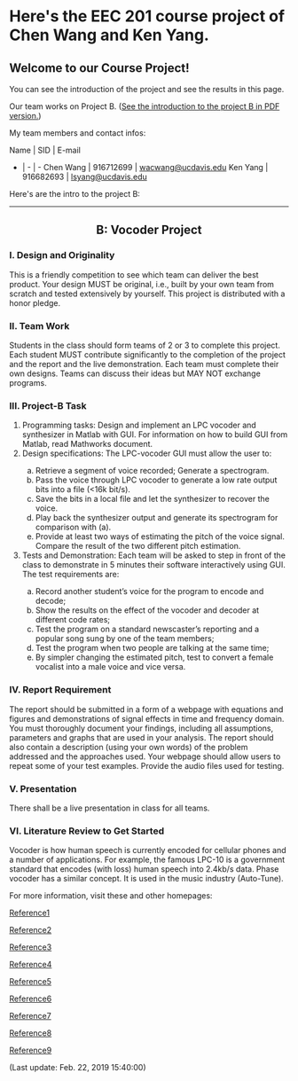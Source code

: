 # Here's the EEC 201 course project of Chen Wang and Ken Yang.

## Welcome to our Course Project!

You can see the introduction of the project and see the results in this page.

Our team works on Project B. ([See the introduction to the project B in PDF version.](Project2019B.pdf))

My team members and contact infos:

Name | SID | E-mail
- | - | -
Chen Wang | 916712699 | wacwang@ucdavis.edu
Ken Yang | 916682693 | lsyang@ucdavis.edu

Here's are the intro to the project B:

***

## <center>B: Vocoder Project</center>

### I. Design and Originality

This is a friendly competition to see which team can deliver the best product. Your design MUST be original, i.e., built by your own team from scratch and tested extensively by yourself. This project is distributed with a honor pledge.

### II. Team Work 

Students in the class should form teams of 2 or 3 to complete this project. Each student MUST contribute significantly to the completion of the project and the report and the live demonstration. Each team must complete their own designs. Teams can discuss their ideas but MAY NOT exchange programs.

### III. Project-B Task 

<ol>
<li type='1'>Programming tasks: Design and implement an LPC vocoder and synthesizer in Matlab with GUI. For information on how to build GUI from Matlab, read Mathworks document.</li>
<li type='1'>Design specifications: The LPC-vocoder GUI must allow the user to:</li>

<ol>
<li type='a'>Retrieve a segment of voice recorded; Generate a spectrogram.</li>
<li type='a'>Pass the voice through LPC vocoder to generate a low rate output bits into a file (&lt;16k bit/s).</li>
<li type='a'>Save the bits in a local file and let the synthesizer to recover the voice.</li>
<li type='a'>Play back the synthesizer output and generate its spectrogram for comparison with (a).</li>
<li type='a'>Provide at least two ways of estimating the pitch of the voice signal. Compare the result of the two different pitch estimation.</li>
</ol>

<li type='1'>Tests and Demonstration: Each team will be asked to step in front of the class to demonstrate in 5 minutes their software interactively using GUI. The test requirements are:</li>

<ol>
<li type='a'>Record another student’s voice for the program to encode and decode;</li>
<li type='a'>Show the results on the effect of the vocoder and decoder at different code rates;</li>
<li type='a'>Test the program on a standard newscaster’s reporting and a popular song sung by one of the team members;</li>
<li type='a'>Test the program when two people are talking at the same time;</li>
<li type='a'>By simpler changing the estimated pitch, test to convert a female vocalist into a male voice and vice versa. </li>
</ol>

</ol>

### IV. Report Requirement

The report should be submitted in a form of a webpage with equations and figures and demonstrations of signal effects in time and frequency domain. You must thoroughly document your findings, including all assumptions, parameters and graphs that are used in your analysis. The report should also contain a description (using your own words) of the problem addressed and the approaches used. Your webpage should allow users to repeat some of your test examples. Provide the audio files used for testing.

### V. Presentation

There shall be a live presentation in class for all teams.

### VI. Literature Review to Get Started
Vocoder is how human speech is currently encoded for cellular phones and a number of applications. For example, the famous LPC-10 is a government standard that encodes (with loss) human speech into 2.4kb/s data. Phase vocoder has a similar concept. It is used in the music industry (Auto-Tune).

For more information, visit these and other homepages:

[Reference1](http://www.data-compression.com/speech.html)

[Reference2](http://www.speech.cs.cmu.edu/comp.speech/Section3/Software/celp-3.2a.html)

[Reference3](http://searchworks.stanford.edu/view/2971130)

[Reference4](http://www.seas.ucla.edu/spapl/projects/ee214aW2002/1/report.html)

[Reference5](https://www.mathworks.com/matlabcentral/fileexchange/45321-lpc-vocoder)

[Reference6](https://www.mathworks.com/matlabcentral/fileexchange/52114-lpc-vocoder)

[Reference7](http://eeweb.poly.edu/iselesni/EL713/Speech/speech.pdf)

[Reference8](http://www.ece.ucsb.edu/Faculty/Rabiner/ece259/digital%20speech%20processing%20course/projects/LPC%20Vocoder%20Project.pdf)

[Reference9](http://www.ece.ucsb.edu/Faculty/Rabiner/ece259/digital%20speech%20processing%20course/Matlab%20Code/matlab_speech_2011_6tp.pdf)

(Last update: Feb. 22, 2019 15:40:00)
